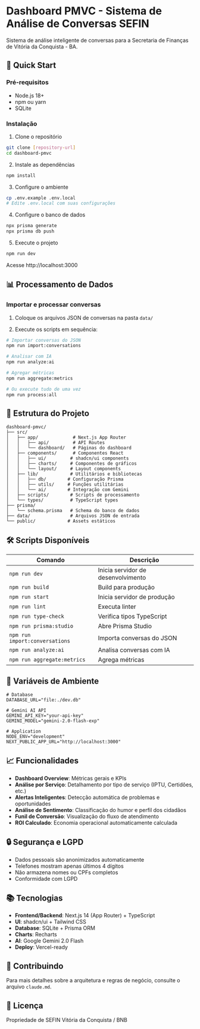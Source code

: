 # Dashboard PMVC - Sistema de Análise de Conversas SEFIN

Sistema de análise inteligente de conversas para a Secretaria de Finanças de Vitória da Conquista - BA.

## 🚀 Quick Start

### Pré-requisitos

- Node.js 18+ 
- npm ou yarn
- SQLite

### Instalação

1. Clone o repositório
```bash
git clone [repository-url]
cd dashboard-pmvc
```

2. Instale as dependências
```bash
npm install
```

3. Configure o ambiente
```bash
cp .env.example .env.local
# Edite .env.local com suas configurações
```

4. Configure o banco de dados
```bash
npx prisma generate
npx prisma db push
```

5. Execute o projeto
```bash
npm run dev
```

Acesse http://localhost:3000

## 📊 Processamento de Dados

### Importar e processar conversas

1. Coloque os arquivos JSON de conversas na pasta `data/`

2. Execute os scripts em sequência:
```bash
# Importar conversas do JSON
npm run import:conversations

# Analisar com IA
npm run analyze:ai

# Agregar métricas
npm run aggregate:metrics

# Ou execute tudo de uma vez
npm run process:all
```

## 📁 Estrutura do Projeto

```
dashboard-pmvc/
├── src/
│   ├── app/             # Next.js App Router
│   │   ├── api/         # API Routes
│   │   └── dashboard/   # Páginas do dashboard
│   ├── components/      # Componentes React
│   │   ├── ui/         # shadcn/ui components
│   │   ├── charts/     # Componentes de gráficos
│   │   └── layout/     # Layout components
│   ├── lib/            # Utilitários e bibliotecas
│   │   ├── db/        # Configuração Prisma
│   │   ├── utils/     # Funções utilitárias
│   │   └── ai/        # Integração com Gemini
│   ├── scripts/        # Scripts de processamento
│   └── types/          # TypeScript types
├── prisma/
│   └── schema.prisma   # Schema do banco de dados
├── data/               # Arquivos JSON de entrada
└── public/            # Assets estáticos
```

## 🛠 Scripts Disponíveis

| Comando | Descrição |
|---------|-----------|
| `npm run dev` | Inicia servidor de desenvolvimento |
| `npm run build` | Build para produção |
| `npm run start` | Inicia servidor de produção |
| `npm run lint` | Executa linter |
| `npm run type-check` | Verifica tipos TypeScript |
| `npm run prisma:studio` | Abre Prisma Studio |
| `npm run import:conversations` | Importa conversas do JSON |
| `npm run analyze:ai` | Analisa conversas com IA |
| `npm run aggregate:metrics` | Agrega métricas |

## 🔑 Variáveis de Ambiente

```env
# Database
DATABASE_URL="file:./dev.db"

# Gemini AI API
GEMINI_API_KEY="your-api-key"
GEMINI_MODEL="gemini-2.0-flash-exp"

# Application
NODE_ENV="development"
NEXT_PUBLIC_APP_URL="http://localhost:3000"
```

## 📈 Funcionalidades

- **Dashboard Overview**: Métricas gerais e KPIs
- **Análise por Serviço**: Detalhamento por tipo de serviço (IPTU, Certidões, etc.)
- **Alertas Inteligentes**: Detecção automática de problemas e oportunidades
- **Análise de Sentimento**: Classificação do humor e perfil dos cidadãos
- **Funil de Conversão**: Visualização do fluxo de atendimento
- **ROI Calculado**: Economia operacional automaticamente calculada

## 🔒 Segurança e LGPD

- Dados pessoais são anonimizados automaticamente
- Telefones mostram apenas últimos 4 dígitos
- Não armazena nomes ou CPFs completos
- Conformidade com LGPD

## 📚 Tecnologias

- **Frontend/Backend**: Next.js 14 (App Router) + TypeScript
- **UI**: shadcn/ui + Tailwind CSS
- **Database**: SQLite + Prisma ORM
- **Charts**: Recharts
- **AI**: Google Gemini 2.0 Flash
- **Deploy**: Vercel-ready

## 🤝 Contribuindo

Para mais detalhes sobre a arquitetura e regras de negócio, consulte o arquivo `claude.md`.

## 📝 Licença

Propriedade de SEFIN Vitória da Conquista / BNB